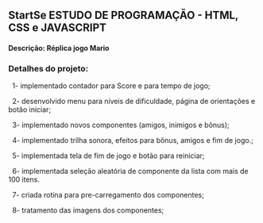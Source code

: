 ## StartSe ESTUDO DE PROGRAMAÇÃO - HTML, CSS e JAVASCRIPT

#### Descrição: Réplica jogo Mario

### Detalhes do projeto:

&nbsp;
1- implementado contador para Score e para tempo de jogo;

&nbsp;
2- desenvolvido menu para níveis de dificuldade, página de orientações e botão iniciar;

&nbsp;
3- implementado novos componentes (amigos, inimigos e bônus);

&nbsp;
4- implementado trilha sonora, efeitos para bônus, amigos e fim de jogo.;

&nbsp;
5- implementada tela de fim de jogo e botão para reiniciar;

&nbsp;
6- implementada seleção aleatória de componente da lista com mais de 100 itens.

&nbsp;
7- criada rotina para pre-carregamento dos componentes;

&nbsp;
8- tratamento das imagens dos componentes;